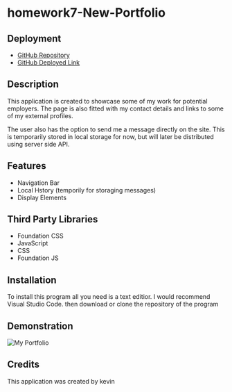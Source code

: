 # homework7-New-Portfolio

## Deployment

- [GitHub Repository](https://github.com/cn-kp/homework7-New-Portfolio)
- [GitHub Deployed Link](https://cn-kp.github.io/homework7-New-Portfolio/)

## Description

This application is created to showcase some of my work for potential employers. The page is also fitted with my contact details and links to some of my external profiles. 

The user also has the option to send me a message directly on the site. This is temporarily stored in local storage for now, but will later be distributed using server side API. 


## Features

- Navigation Bar
- Local Hstory (temporily for storaging messages)
- Display Elements

## Third Party Libraries

- Foundation CSS
- JavaScript
- CSS 
- Foundation JS

## Installation

To install this program all you need is a text editior. I would recommend Visual Studio Code. then download or clone the repository of the program

## Demonstration
![My Portfolio](./assets/images/weatherdashboard.gif)

## Credits

This application was created by kevin